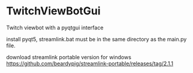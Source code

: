 # TwitchViewBotGui
Twitch viewbot with a pyqtgui interface

install pyqt5, streamlink.bat must be in the same directory as the main.py file.

download streamlink portable version for windows https://github.com/beardypig/streamlink-portable/releases/tag/2.1.1
